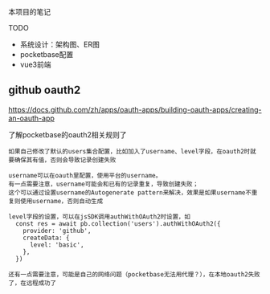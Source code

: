 本项目的笔记

TODO
- 系统设计：架构图、ER图
- pocketbase配置
- vue3前端

## github oauth2
https://docs.github.com/zh/apps/oauth-apps/building-oauth-apps/creating-an-oauth-app

了解pocketbase的oauth2相关规则了
```
如果自己修改了默认的users集合配置，比如加入了username、level字段，在oauth2时就要确保其有值，否则会导致记录创建失败

username可以在oauth里配置，使用平台的username。
有一点需要注意，username可能会和已有的记录重复，导致创建失败；
这个可以通过设置username的Autogenerate pattern来解决，效果是如果username不重复则使用username，否则自动生成

level字段的设置，可以在jsSDK调用authWithOAuth2时设置，如
  const res = await pb.collection('users').authWithOAuth2({
    provider: 'github',
    createData: {
      level: 'basic',
    },
  })

还有一点需要注意，可能是自己的网络问题（pocketbase无法用代理？），在本地oauth2失败了，在远程成功了
```

